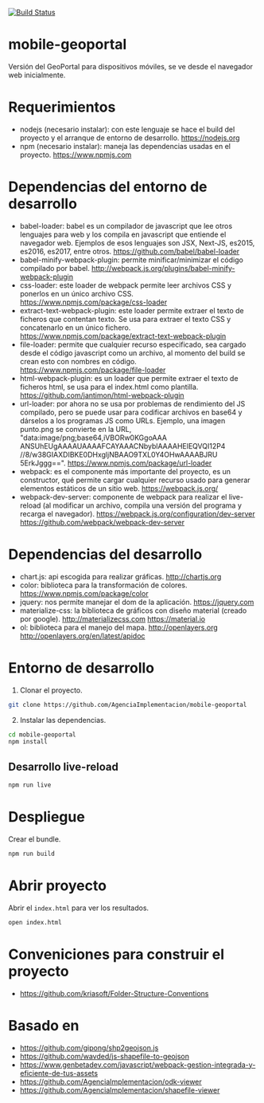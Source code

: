 [![Build Status](https://travis-ci.org/AgenciaImplementacion/mobile-geoportal.svg?branch=master)](https://travis-ci.org/AgenciaImplementacion/mobile-geoportal)

# mobile-geoportal
Versión del GeoPortal para dispositivos móviles, se ve desde el navegador web inicialmente.

# Requerimientos

- nodejs (necesario instalar): con este lenguaje se hace el build del proyecto
y el arranque de entorno de desarrollo. https://nodejs.org
- npm (necesario instalar): maneja las dependencias usadas en el proyecto.
https://www.npmjs.com

# Dependencias del entorno de desarrollo

- babel-loader: babel es un compilador de javascript que lee otros lenguajes
para web y los compila en javascript que entiende el navegador web. Ejemplos de
esos lenguajes son JSX, Next-JS, es2015, es2016, es2017, entre otros.
https://github.com/babel/babel-loader
- babel-minify-webpack-plugin: permite minificar/minimizar el código compilado
por babel. http://webpack.js.org/plugins/babel-minify-webpack-plugin
- css-loader: este loader de webpack permite leer archivos CSS y ponerlos en un
único archivo CSS. https://www.npmjs.com/package/css-loader
- extract-text-webpack-plugin: este loader permite extraer el texto de ficheros
que contentan texto. Se usa para extraer el texto CSS y concatenarlo en un único
fichero. https://www.npmjs.com/package/extract-text-webpack-plugin
- file-loader: permite que cualquier recurso especificado, sea cargado desde el
código javascript como un archivo, al momento del build se crean esto con nombres
en código. https://www.npmjs.com/package/file-loader
- html-webpack-plugin: es un loader que permite extraer el texto de
ficheros html, se usa para el index.html como plantilla.
https://github.com/jantimon/html-webpack-plugin
- url-loader: por ahora no se usa por problemas de rendimiento del JS compilado,
pero se puede usar para codificar archivos en base64 y dárselos a los programas
JS como URLs. Ejemplo, una imagen punto.png se convierte en la URL, "data:image/png;base64,iVBORw0KGgoAAA
ANSUhEUgAAAAUAAAAFCAYAAACNbyblAAAAHElEQVQI12P4
//8/w38GIAXDIBKE0DHxgljNBAAO9TXL0Y4OHwAAAABJRU
5ErkJggg==". https://www.npmjs.com/package/url-loader
- webpack: es el componente más importante del proyecto, es un constructor, qué
permite cargar cualquier recurso usado para generar elementos estáticos de un
sitio web. https://webpack.js.org/
- webpack-dev-server: componente de webpack para realizar el live-reload
(al modificar un archivo, compila una versión del programa y recarga el
  navegador). https://webpack.js.org/configuration/dev-server
https://github.com/webpack/webpack-dev-server

# Dependencias del desarrollo

- chart.js: api escogida para realizar gráficas. http://chartjs.org
- color: biblioteca para la transformación de colores.
https://www.npmjs.com/package/color
- jquery: nos permite manejar el dom de la aplicación. https://jquery.com
- materialize-css: la biblioteca de gráficos con diseño material (creado por
  google). http://materializecss.com https://material.io
- ol: biblioteca para el manejo del mapa. http://openlayers.org
http://openlayers.org/en/latest/apidoc

# Entorno de desarrollo
1) Clonar el proyecto.

```bash
git clone https://github.com/AgenciaImplementacion/mobile-geoportal
```

2) Instalar las dependencias.

```bash
cd mobile-geoportal
npm install
```

## Desarrollo live-reload

```bash
npm run live
```

# Despliegue
Crear el bundle.

```bash
npm run build
```

# Abrir proyecto
Abrir el `index.html` para ver los resultados.

```bash
open index.html
```

# Conveniciones para construir el proyecto
 - https://github.com/kriasoft/Folder-Structure-Conventions

# Basado en
 - https://github.com/gipong/shp2geojson.js
 - https://github.com/wavded/js-shapefile-to-geojson
 - https://www.genbetadev.com/javascript/webpack-gestion-integrada-y-eficiente-de-tus-assets
 - https://github.com/AgenciaImplementacion/odk-viewer
 - https://github.com/AgenciaImplementacion/shapefile-viewer
